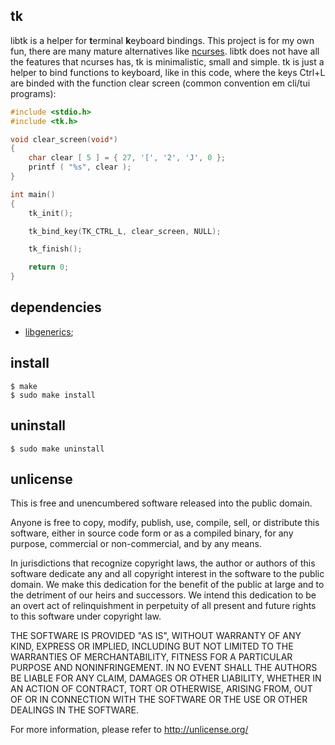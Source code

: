 tk
--

libtk is a helper for **t**erminal **k**eyboard bindings. This project is for my own fun, there are many mature alternatives like [ncurses](https://www.gnu.org/software/ncurses/). libtk does not have all the features that ncurses has, tk is minimalistic, small and simple. tk is just a helper to bind functions to keyboard, like in this code, where the keys Ctrl+L are binded with the function clear screen (common convention em cli/tui programs):

```c
#include <stdio.h>
#include <tk.h>

void clear_screen(void*)
{
	char clear [ 5 ] = { 27, '[', '2', 'J', 0 };
	printf ( "%s", clear );
}

int main()
{
	tk_init();

	tk_bind_key(TK_CTRL_L, clear_screen, NULL);

	tk_finish();

	return 0;
}
```

dependencies
------------

* [libgenerics](https://github.com/yudi-matsuzake/libgenerics);

install
-------

```shell
$ make
$ sudo make install
```

uninstall
---------

```shell
$ sudo make uninstall
```

unlicense
---------

This is free and unencumbered software released into the public domain.

Anyone is free to copy, modify, publish, use, compile, sell, or
distribute this software, either in source code form or as a compiled
binary, for any purpose, commercial or non-commercial, and by any
means.

In jurisdictions that recognize copyright laws, the author or authors
of this software dedicate any and all copyright interest in the
software to the public domain. We make this dedication for the benefit
of the public at large and to the detriment of our heirs and
successors. We intend this dedication to be an overt act of
relinquishment in perpetuity of all present and future rights to this
software under copyright law.

THE SOFTWARE IS PROVIDED "AS IS", WITHOUT WARRANTY OF ANY KIND,
EXPRESS OR IMPLIED, INCLUDING BUT NOT LIMITED TO THE WARRANTIES OF
MERCHANTABILITY, FITNESS FOR A PARTICULAR PURPOSE AND NONINFRINGEMENT.
IN NO EVENT SHALL THE AUTHORS BE LIABLE FOR ANY CLAIM, DAMAGES OR
OTHER LIABILITY, WHETHER IN AN ACTION OF CONTRACT, TORT OR OTHERWISE,
ARISING FROM, OUT OF OR IN CONNECTION WITH THE SOFTWARE OR THE USE OR
OTHER DEALINGS IN THE SOFTWARE.

For more information, please refer to [<http://unlicense.org/>](http://unlicense.org/)
